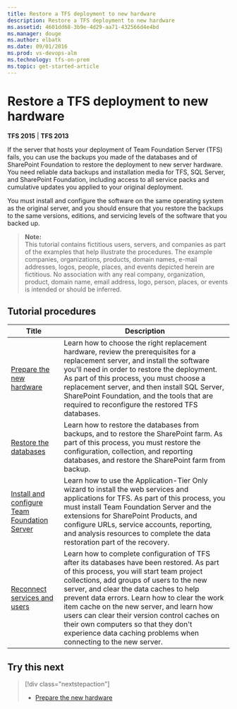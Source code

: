 ```yaml
---
title: Restore a TFS deployment to new hardware
description: Restore a TFS deployment to new hardware
ms.assetid: 4601dd68-3b9e-4d29-aa71-432566d4e4bd
ms.manager: douge
ms.author: elbatk
ms.date: 09/01/2016
ms.prod: vs-devops-alm
ms.technology: tfs-on-prem
ms.topic: get-started-article
---
```


# Restore a TFS deployment to new hardware

**TFS 2015** | **TFS 2013**

If the server that hosts your deployment of Team Foundation Server (TFS) fails, you can use the backups you made of the databases and of SharePoint Foundation to restore the deployment to new server hardware. You need reliable data backups and installation media for TFS, SQL Server, and SharePoint Foundation, including access to all service packs and cumulative updates you applied to your original deployment.

You must install and configure the software on the same operating system as the original server, and you should ensure that you restore the backups to the same versions, editions, and servicing levels of the software that you backed up.

>**Note:**  
>This tutorial contains fictitious users, servers, and companies as part of the examples that help illustrate the procedures. The example companies, organizations, products, domain names, e-mail addresses, logos, people, places, and events depicted herein are fictitious. No association with any real company, organization, product, domain name, email address, logo, person, places, or events is intended or should be inferred.


## Tutorial procedures

|Title|Description|
|---|---|
| [Prepare the new hardware](tut-single-svr-prep-new-hw.md) |Learn how to choose the right replacement hardware, review the prerequisites for a replacement server, and install the software you'll need in order to restore the deployment. As part of this process, you must choose a replacement server, and then install SQL Server, SharePoint Foundation, and the tools that are required to reconfigure the restored TFS databases.|
| [Restore the databases](tut-single-svr-restore-dbs.md) |Learn how to restore the databases from backups, and to restore the SharePoint farm. As part of this process, you must restore the configuration, collection, and reporting databases, and restore the SharePoint farm from backup.|
| [Install and configure Team Foundation Server](tut-single-svr-install-config-tfs.md) |Learn how to use the Application-Tier Only wizard to install the web services and applications for TFS. As part of this process, you must install Team Foundation Server and the extensions for SharePoint Products, and configure URLs, service accounts, reporting, and analysis resources to complete the data restoration part of the recovery.|
| [Reconnect services and users](tut-single-svr-reconn-svcs-users.md) |Learn how to complete configuration of TFS after its databases have been restored. As part of this process, you will start team project collections, add groups of users to the new server, and clear the data caches to help prevent data errors. Learn how to clear the work item cache on the new server, and learn how users can clear their version control caches on their own computers so that they don't experience data caching problems when connecting to the new server.|

## Try this next

> [!div class="nextstepaction"]
> * [Prepare the new hardware](tut-single-svr-prep-new-hw.md)
